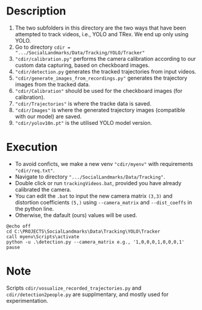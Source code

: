 
# Description
1. The two subfolders in this directory are the two ways that have been attempted to track videos, i.e., YOLO and TRex. We end up only using YOLO.
2. Go to directory `cdir = ".../SocialLandmarks/Data/Tracking/YOLO/Tracker"`
3. `"cdir/calibration.py"` performs the camera calibration according to our custom data capturing, based on checkboard images.
4. `"cdir/detection.py` generates the tracked trajectories from input videos. 
5. `"cdir/generate_images_from_recordings.py"` generates the trajectory images from the tracked data.
6. `"cdir/Calibration"` should be used for the checkboard images (for calibration).
7. `"cdir/Trajectories"` is where the tracke data is saved.
8. `"cdir/Images"` is where the generated trajectory images (compatible with our model) are saved.
9. `"cdir/yolov10n.pt"` is the utilised YOLO model version.

# Execution
- To avoid conficts, we make a new venv `"cdir/myenv"` with requirements `"cdir/req.txt"`.
- Navigate to directory `".../SocialLandmarks/Data/Tracking"`.
- Double click  or run `trackingVideos.bat`, provided you have already calibrated the camera.
- You can edit the `.bat` to input the new camera matrix `(3,3)` and distortion coefficients `(5,)` using `--camera_matrix` and `--dist_coeffs` in the python line. 
- Otherwise, the dafault (ours) values will be used.
```
@echo off
cd C:\PROJECTS\SocialLandmarks\Data\Tracking\YOLO\Tracker
call myenv\Scripts\activate
python -u .\detection.py --camera_matrix e.g., '1,0,0,0,1,0,0,0,1'
pause
```

# Note
Scripts `cdir/vosualize_recorded_trajectories.py` and `cdir/detection2people.py` are supplmentary, and mostly used for experimentation.
